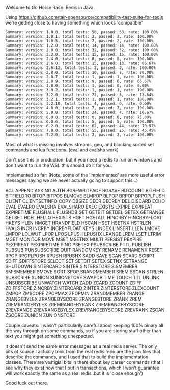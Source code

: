 Welcome to Go Horse Race. Redis in Java.

Using https://github.com/tair-opensource/compatibility-test-suite-for-redis
we're getting close to having something which looks 'compatible'

```
Summary: version: 1.0.0, total tests: 50, passed: 50, rate: 100.00%
Summary: version: 1.0.1, total tests: 2, passed: 2, rate: 100.00%
Summary: version: 1.0.5, total tests: 2, passed: 2, rate: 100.00%
Summary: version: 1.2.0, total tests: 14, passed: 14, rate: 100.00%
Summary: version: 2.0.0, total tests: 32, passed: 32, rate: 100.00%
Summary: version: 2.2.0, total tests: 15, passed: 15, rate: 100.00%
Summary: version: 2.4.0, total tests: 8, passed: 8, rate: 100.00%
Summary: version: 2.6.0, total tests: 15, passed: 13, rate: 86.67%
Summary: version: 2.6.12, total tests: 2, passed: 2, rate: 100.00%
Summary: version: 2.8.0, total tests: 10, passed: 7, rate: 70.00%
Summary: version: 2.8.7, total tests: 1, passed: 1, rate: 100.00%
Summary: version: 2.8.9, total tests: 9, passed: 6, rate: 66.67%
Summary: version: 3.0.0, total tests: 1, passed: 0, rate: 0.00%
Summary: version: 3.0.2, total tests: 1, passed: 1, rate: 100.00%
Summary: version: 3.2.0, total tests: 22, passed: 3, rate: 13.64%
Summary: version: 3.2.1, total tests: 1, passed: 1, rate: 100.00%
Summary: version: 3.2.10, total tests: 4, passed: 0, rate: 0.00%
Summary: version: 4.0.0, total tests: 7, passed: 7, rate: 100.00%
Summary: version: 5.0.0, total tests: 24, passed: 4, rate: 16.67%
Summary: version: 6.0.0, total tests: 8, passed: 6, rate: 75.00%
Summary: version: 6.0.6, total tests: 5, passed: 5, rate: 100.00%
Summary: version: 6.2.0, total tests: 62, passed: 44, rate: 70.97%
Summary: version: 7.0.0, total tests: 55, passed: 25, rate: 45.45%
Summary: version: 7.2.0, total tests: 2, passed: 2, rate: 100.00%
```

Most of what is missing involves streams, geo, and blocking sorted set commands and lua functions. (eval and evalsha work)

Don't use this in production, but if you need a redis to run on windows and don't want to run the WSL this should do it for you.

Implemented so far: (Note, some of the 'implemented' are more useful error messages saying we are never actually going to support this...)

ACL
APPEND
ASKING
AUTH
BGREWRITEAOF
BGSAVE
BITCOUNT
BITFIELD
BITFIELDRO
BITOP
BITPOS
BLMOVE
BLMPOP
BLPOP
BRPOP
BRPOPLPUSH
CLIENT
CLIENTSETINFO
COPY
DBSIZE
DECR
DECRBY
DEL
DISCARD
ECHO
EVAL
EVALRO
EVALSHA
EVALSHARO
EXEC
EXISTS
EXPIRE
EXPIREAT
EXPIRETIME
FLUSHALL
FLUSHDB
GET
GETBIT
GETDEL
GETEX
GETRANGE
GETSET
HDEL
HELLO
HEXISTS
HGET
HGETALL
HINCRBY
HINCRBYFLOAT
HKEYS
HLEN
HMGET
HRANDFIELD
HSCAN
HSET
HSETNX
HSTRLEN
HVALS
INCR
INCRBY
INCRBYFLOAT
KEYS
LINDEX
LINSERT
LLEN
LMOVE
LMPOP
LOLWUT
LPOP
LPOS
LPUSH
LPUSHX
LRANGE
LREM
LSET
LTRIM
MGET
MONITOR
MOVE
MSET
MSETNX
MULTI
PERSIST
PEXPIRE
PEXPIREAT
PEXPIRETIME
PING
PSETEX
PSUBSCRIBE
PTTL
PUBLISH
PUBSUB
PUNSUBSCRIBE
QUIT
RANDOMKEY
RENAME
RENAMENX
RESET
RPOP
RPOPLPUSH
RPUSH
RPUSHX
SADD
SAVE
SCAN
SCARD
SCRIPT
SDIFF
SDIFFSTORE
SELECT
SET
SETBIT
SETEX
SETNX
SETRANGE
SHUTDOWN
SINTERCARD
SINTER
SINTERSTORE
SISMEMBER
SMISMEMBER
SMOVE
SORT
SPOP
SRANDMEMBER
SREM
SSCAN
STRLEN
SUBSCRIBE
SUNION
SUNIONSTORE
SWAPDB
TIME
TOUCH
TTL
UNLINK
UNSUBSCRIBE
UNWATCH
WATCH
ZADD
ZCARD
ZCOUNT
ZDIFF
ZDIFFSTORE
ZINCRBY
ZINTERCARD
ZINTER
ZINTERSTORE
ZLEXCOUNT
ZMPOP
ZMSCORE
ZPOPMAX
ZPOPMIN
ZRANDMEMBER
ZRANGE
ZRANGEBYLEX
ZRANGEBYSCORE
ZRANGESTORE
ZRANK
ZREM
ZREMRANGEBYLEX
ZREMRANGEBYRANK
ZREMRANGEBYSCORE
ZREVRANGE
ZREVRANGEBYLEX
ZREVRANGEBYSCORE
ZREVRANK
ZSCAN
ZSCORE
ZUNION
ZUNIONSTORE

Couple caveats: I wasn't particularily careful about keeping 100% binary all the way through on some commands, so if you are storing stuff other than text you might get something unexpected.

It doesn't send the same error messages as a real redis server. The only bits of source I actually took from the real redis repo are the json files that describe the commands, and I used that to build the implementation classes.
There are vestigial bits in there about key parser commands (that I see why they exist now that I put in transactions, which I won't guarantee will work exactly the same as a real redis..but it is 'close enough')

Good luck out there.
